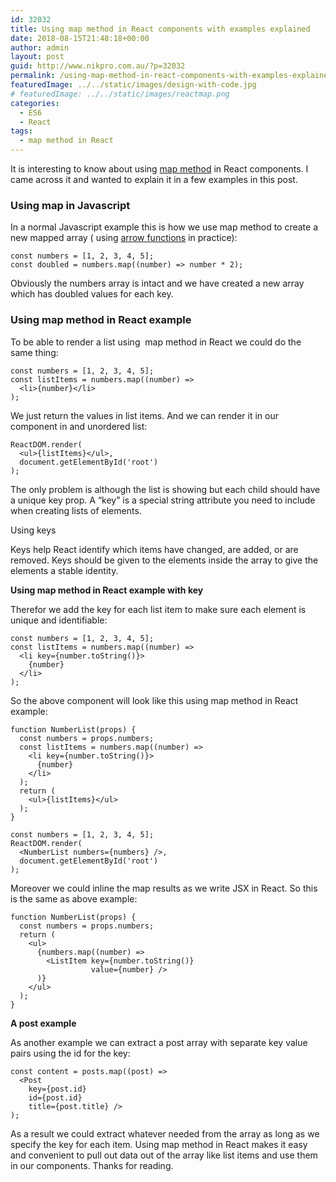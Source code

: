 ```yaml
---
id: 32032
title: Using map method in React components with examples explained
date: 2018-08-15T21:48:18+00:00
author: admin
layout: post
guid: http://www.nikpro.com.au/?p=32032
permalink: /using-map-method-in-react-components-with-examples-explained/
featuredImage: ../../static/images/design-with-code.jpg
# featuredImage: ../../static/images/reactmap.png
categories:
  - ES6
  - React
tags:
  - map method in React
---
```

It is interesting to know about using [map method](http://www.nikpro.com.au/javascript-es6-maps-with-examples/) in React components. I came across it and wanted to explain it in a few examples in this post.

### Using map in Javascript

In a normal Javascript example this is how we use map method to create a new mapped array ( using [arrow functions](http://www.nikpro.com.au/all-you-need-to-know-about-arrow-functions-in-javascript/) in practice):


```
const numbers = [1, 2, 3, 4, 5];
const doubled = numbers.map((number) => number * 2);
```


Obviously the numbers array is intact and we have created a new array which has doubled values for each key.

### Using map method in React example

To be able to render a list using  map method in React we could do the same thing:


```
const numbers = [1, 2, 3, 4, 5];
const listItems = numbers.map((number) =>
  <li>{number}</li>
);
```


We just return the values in list items. And we can render it in our component in and unordered list:


```
ReactDOM.render(
  <ul>{listItems}</ul>,
  document.getElementById('root')
);
```


The only problem is although the list is showing but each child should have a unique key prop. A “key” is a special string attribute you need to include when creating lists of elements. 

Using keys

Keys help React identify which items have changed, are added, or are removed. Keys should be given to the elements inside the array to give the elements a stable identity. 

**Using map method in React example with key**

Therefor we add the key for each list item to make sure each element is unique and identifiable:


```
const numbers = [1, 2, 3, 4, 5];
const listItems = numbers.map((number) =>
  <li key={number.toString()}>
    {number}
  </li>
);
```


So the above component will look like this using map method in React example:


```
function NumberList(props) {
  const numbers = props.numbers;
  const listItems = numbers.map((number) =>
    <li key={number.toString()}>
      {number}
    </li>
  );
  return (
    <ul>{listItems}</ul>
  );
}

const numbers = [1, 2, 3, 4, 5];
ReactDOM.render(
  <NumberList numbers={numbers} />,
  document.getElementById('root')
);
```


Moreover we could inline the map results as we write JSX in React. So this is the same as above example:


```
function NumberList(props) {
  const numbers = props.numbers;
  return (
    <ul>
      {numbers.map((number) =>
        <ListItem key={number.toString()}
                  value={number} />
      )}
    </ul>
  );
}
```


**A post example**

As another example we can extract a post array with separate key value pairs using the id for the key:


```
const content = posts.map((post) =>
  <Post
    key={post.id}
    id={post.id}
    title={post.title} />
);
```


As a result we could extract whatever needed from the array as long as we specify the key for each item. Using map method in React makes it easy and convenient to pull out data out of the array like list items and use them in our components. Thanks for reading.
